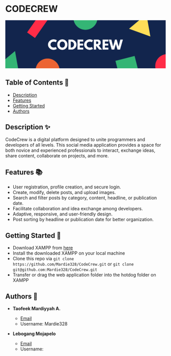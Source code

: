 



# CODECREW

![Cover image](https://raw.githubusercontent.com/Mardie328/CodeCrew/refs/heads/main/web%20application/images/Cover%20image.png)


## Table of Contents 📑
* [Description](#description)
* [Features](#features)
* [Getting Started](#getting-started)
* [Authors](#authors)

<a id="description"></a>
## Description ✨
CodeCrew is a digital platform designed to unite programmers and developers of all levels. This social media application provides a space for both novice and experienced professionals to interact, exchange ideas, share content, collaborate on projects, and more.


<a id="features"></a>
## Features 📚
- User registration, profile creation, and secure login.
- Create, modify, delete posts, and upload images.
- Search and filter posts by category, content, headline, or publication date.
- Facilitate collaboration and idea exchange among developers.
- Adaptive, responsive, and user-friendly design.
- Post sorting by headline or publication date for better organization.


<a id="getting-started"></a>
## Getting Started 🚀
  - Download XAMPP from [here](https://www.apachefriends.org/download.html)
  - Install the downloaded XAMPP on your local machine
  - Clone this repo via `git clone https://github.com/Mardie328/CodeCrew.git` or
    `git clone git@github.com:Mardie328/CodeCrew.git`
  - Transfer or drag the web application folder into the hotdog folder on XAMPP
     

<a id="authors"></a>
## Authors 👥
* **Taofeek Mardiyyah A.**
   * [Email](taofeekmardiyyah@gmail.com)
   * Username: Mardie328
    
   
* **Lebogang Mojapelo**
   * [Email]()
   * Username: 


